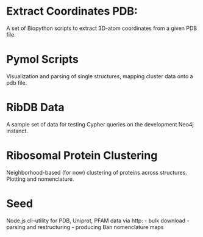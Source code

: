 # Extract Coordinates PDB:

A set of Biopython scripts to extract 3D-atom coordinates from a given PDB file.

# Pymol Scripts

Visualization and parsing of single structures, mapping cluster data onto a pdb file.

# RibDB Data 

A sample set of data for testing Cypher queries on the development Neo4j instanct.

# Ribosomal Protein Clustering 

Neighborhood-based (for now) clustering of proteins across structures. Plotting and nomenclature.

# Seed

Node.js cli-utility for PDB, Uniprot, PFAM data via http:
    - bulk download 
    - parsing and restructuring
    - producing Ban nomenclature maps
